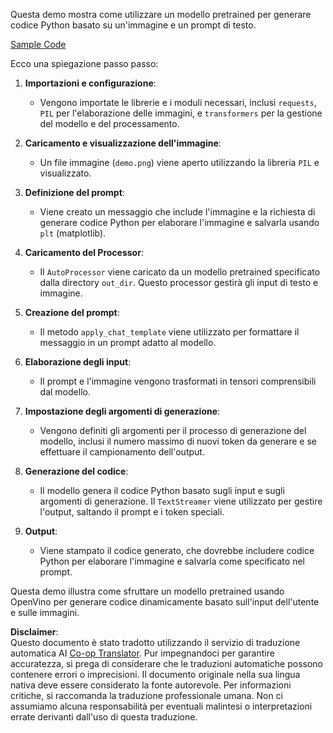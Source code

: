 <!--
CO_OP_TRANSLATOR_METADATA:
{
  "original_hash": "d7d7afa242a4a041ff4193546d4baf16",
  "translation_date": "2025-05-09T19:59:59+00:00",
  "source_file": "md/02.Application/04.Vision/Phi3/E2E_OpenVino_Phi3Vision.md",
  "language_code": "it"
}
-->
Questa demo mostra come utilizzare un modello pretrained per generare codice Python basato su un'immagine e un prompt di testo.

[Sample Code](../../../../../../code/06.E2E/E2E_OpenVino_Phi3-vision.ipynb)

Ecco una spiegazione passo passo:

1. **Importazioni e configurazione**:
   - Vengono importate le librerie e i moduli necessari, inclusi `requests`, `PIL` per l'elaborazione delle immagini, e `transformers` per la gestione del modello e del processamento.

2. **Caricamento e visualizzazione dell'immagine**:
   - Un file immagine (`demo.png`) viene aperto utilizzando la libreria `PIL` e visualizzato.

3. **Definizione del prompt**:
   - Viene creato un messaggio che include l'immagine e la richiesta di generare codice Python per elaborare l'immagine e salvarla usando `plt` (matplotlib).

4. **Caricamento del Processor**:
   - Il `AutoProcessor` viene caricato da un modello pretrained specificato dalla directory `out_dir`. Questo processor gestirà gli input di testo e immagine.

5. **Creazione del prompt**:
   - Il metodo `apply_chat_template` viene utilizzato per formattare il messaggio in un prompt adatto al modello.

6. **Elaborazione degli input**:
   - Il prompt e l'immagine vengono trasformati in tensori comprensibili dal modello.

7. **Impostazione degli argomenti di generazione**:
   - Vengono definiti gli argomenti per il processo di generazione del modello, inclusi il numero massimo di nuovi token da generare e se effettuare il campionamento dell'output.

8. **Generazione del codice**:
   - Il modello genera il codice Python basato sugli input e sugli argomenti di generazione. Il `TextStreamer` viene utilizzato per gestire l'output, saltando il prompt e i token speciali.

9. **Output**:
   - Viene stampato il codice generato, che dovrebbe includere codice Python per elaborare l'immagine e salvarla come specificato nel prompt.

Questa demo illustra come sfruttare un modello pretrained usando OpenVino per generare codice dinamicamente basato sull'input dell'utente e sulle immagini.

**Disclaimer**:  
Questo documento è stato tradotto utilizzando il servizio di traduzione automatica AI [Co-op Translator](https://github.com/Azure/co-op-translator). Pur impegnandoci per garantire accuratezza, si prega di considerare che le traduzioni automatiche possono contenere errori o imprecisioni. Il documento originale nella sua lingua nativa deve essere considerato la fonte autorevole. Per informazioni critiche, si raccomanda la traduzione professionale umana. Non ci assumiamo alcuna responsabilità per eventuali malintesi o interpretazioni errate derivanti dall'uso di questa traduzione.